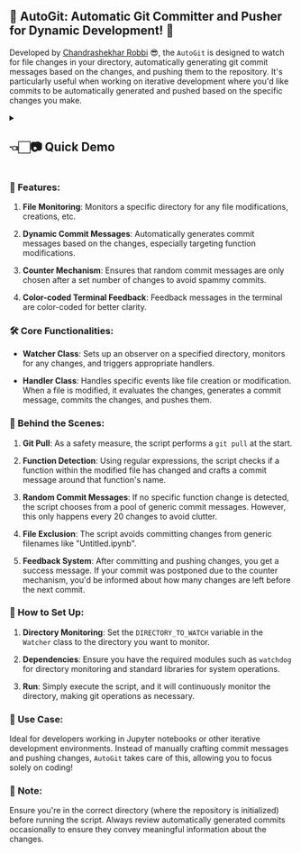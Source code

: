 
## 📌 AutoGit: Automatic Git Committer and Pusher for Dynamic Development! 🚀

Developed by [Chandrashekhar Robbi](https://linktr.ee/crobbi) 😎, the `AutoGit` is designed to watch for file changes in your directory, automatically generating git commit messages based on the changes, and pushing them to the repository. It's particularly useful when working on iterative development where you'd like commits to be automatically generated and pushed based on the specific changes you make.

<details>

  <summary><h2>👈🏻📷 Quick Demo</h2></summary>

  

https://github.com/ChandrashekharRobbi/Python-Projects/assets/91750738/6244d89c-4f8a-42f9-ad57-ecc2729e02a1

Screenshot of the logs:



![image](https://github.com/ChandrashekharRobbi/GFG-DSA/assets/91750738/0ad5d7bc-252f-47a2-ba34-69f03059da19)

</details>


### 🌟 Features:

1. **File Monitoring**: Monitors a specific directory for any file modifications, creations, etc.

2. **Dynamic Commit Messages**: Automatically generates commit messages based on the changes, especially targeting function modifications.

3. **Counter Mechanism**: Ensures that random commit messages are only chosen after a set number of changes to avoid spammy commits.

4. **Color-coded Terminal Feedback**: Feedback messages in the terminal are color-coded for better clarity.

### 🛠 Core Functionalities:

- **Watcher Class**: Sets up an observer on a specified directory, monitors for any changes, and triggers appropriate handlers.

- **Handler Class**: Handles specific events like file creation or modification. When a file is modified, it evaluates the changes, generates a commit message, commits the changes, and pushes them.

### 🎩 Behind the Scenes:

1. **Git Pull**: As a safety measure, the script performs a `git pull` at the start.

2. **Function Detection**: Using regular expressions, the script checks if a function within the modified file has changed and crafts a commit message around that function's name.

3. **Random Commit Messages**: If no specific function change is detected, the script chooses from a pool of generic commit messages. However, this only happens every 20 changes to avoid clutter.

4. **File Exclusion**: The script avoids committing changes from generic filenames like "Untitled.ipynb".

5. **Feedback System**: After committing and pushing changes, you get a success message. If your commit was postponed due to the counter mechanism, you'd be informed about how many changes are left before the next commit.

### 📂 How to Set Up:

1. **Directory Monitoring**: Set the `DIRECTORY_TO_WATCH` variable in the `Watcher` class to the directory you want to monitor.

2. **Dependencies**: Ensure you have the required modules such as `watchdog` for directory monitoring and standard libraries for system operations.

3. **Run**: Simply execute the script, and it will continuously monitor the directory, making git operations as necessary.

### 💼 Use Case:

Ideal for developers working in Jupyter notebooks or other iterative development environments. Instead of manually crafting commit messages and pushing changes, `AutoGit` takes care of this, allowing you to focus solely on coding!

### 🔐 Note:

Ensure you're in the correct directory (where the repository is initialized) before running the script. Always review automatically generated commits occasionally to ensure they convey meaningful information about the changes.



